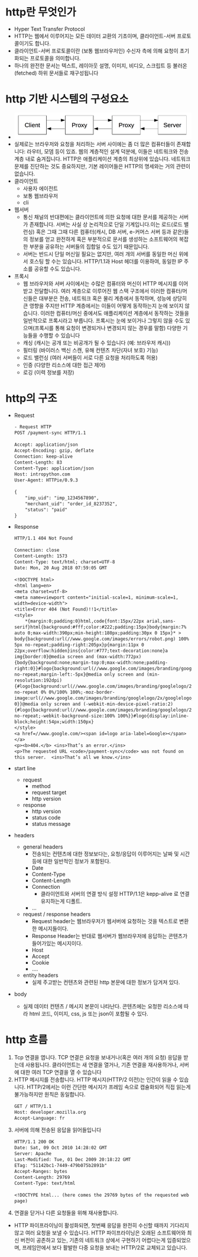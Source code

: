 # http란 무엇인가
- Hyper Text Transfer Protocol
- HTTP는 웹에서 이루어지는 모든 데이터 교환의 기초이며, 클라이언트-서버 프로토콜이기도 합니다. 
- 클라이언트-서버 프로토콜이란 (보통 웹브라우저인) 수신자 측에 의해 요청이 초기화되는 프로토콜을 의미합니다. 
- 하나의 완전한 문서는 텍스트, 레이아웃 설명, 이미지, 비디오, 스크립트 등 불러온(fetched) 하위 문서들로 재구성됩니다

# http 기반 시스템의 구성요소
- ![Alt text](image.png)
- 실제로는 브라우저와 요청을 처리하는 서버 사이에는 좀 더 많은 컴퓨터들이 존재합니다: 라우터, 모뎀 등이 있죠. 웹의 계층적인 설계 덕분에, 이들은 네트워크와 전송 계층 내로 숨겨집니다. HTTP은 애플리케이션 계층의 최상위에 있습니다. 네트워크 문제를 진단하는 것도 중요하지만, 기본 레이어들은 HTTP의 명세와는 거의 관련이 없습니다.
- 클라이언트
    - 사용자 에이전트
    - 보통 웹브라우저
    - cli
- 웹서버
    - 통신 채널의 반대편에는 클라이언트에 의한 요청에 대한 문서를 제공하는 서버가 존재합니다. 서버는 사실 상 논리적으로 단일 기계입니다.이는 로드(로드 밸런싱) 혹은 그때 그때 다른 컴퓨터(캐시, DB 서버, e-커머스 서버 등과 같은)들의 정보를 얻고 완전하게 혹은 부분적으로 문서를 생성하는 소프트웨어의 복잡한 부분을 공유하는 서버들의 집합일 수도 있기 때문입니다.
    - 서버는 반드시 단일 머신일 필요는 없지만, 여러 개의 서버를 동일한 머신 위에서 호스팅 할 수는 있습니다. HTTP/1.1과 Host 헤더를 이용하여, 동일한 IP 주소를 공유할 수도 있습니다.
- 프록시
    - 웹 브라우저와 서버 사이에서는 수많은 컴퓨터와 머신이 HTTP 메시지를 이어 받고 전달합니다. 여러 계층으로 이루어진 웹 스택 구조에서 이러한 컴퓨터/머신들은 대부분은 전송, 네트워크 혹은 물리 계층에서 동작하며, 성능에 상당히 큰 영향을 주지만 HTTP 계층에서는 이들이 어떻게 동작하는지 눈에 보이지 않습니다. 이러한 컴퓨터/머신 중에서도 애플리케이션 계층에서 동작하는 것들을 일반적으로 프록시라고 부릅니다. 프록시는 눈에 보이거나 그렇지 않을 수도 있으며(프록시를 통해 요청이 변경되거나 변경되지 않는 경우를 말함) 다양한 기능들을 수행할 수 있습니다
    - 캐싱 (캐시는 공개 또는 비공개가 될 수 있습니다 (예: 브라우저 캐시))
    - 필터링 (바이러스 백신 스캔, 유해 컨텐츠 차단(자녀 보호) 기능)
    - 로드 밸런싱 (여러 서버들이 서로 다른 요청을 처리하도록 허용)
    - 인증 (다양한 리소스에 대한 접근 제어)
    - 로깅 (이력 정보를 저장)





# http의 구조

- Request 
    ``` http
    - Request HTTP
    POST /payment-sync HTTP/1.1

    Accept: application/json
    Accept-Encoding: gzip, deflate
    Connection: keep-alive
    Content-Length: 83
    Content-Type: application/json
    Host: intropython.com
    User-Agent: HTTPie/0.9.3

    {
        "imp_uid": "imp_1234567890",
        "merchant_uid": "order_id_8237352",
        "status": "paid"
    }
    ```
- Response
    ``` http
    HTTP/1.1 404 Not Found

    Connection: close
    Content-Length: 1573
    Content-Type: text/html; charset=UTF-8
    Date: Mon, 20 Aug 2018 07:59:05 GMT

    <!DOCTYPE html>
    <html lang=en>
    <meta charset=utf-8>
    <meta name=viewport content="initial-scale=1, minimum-scale=1, width=device-width">
    <title>Error 404 (Not Found)!!1</title>
    <style>
        *{margin:0;padding:0}html,code{font:15px/22px arial,sans-serif}html{background:#fff;color:#222;padding:15px}body{margin:7% auto 0;max-width:390px;min-height:180px;padding:30px 0 15px}* > body{background:url(//www.google.com/images/errors/robot.png) 100% 5px no-repeat;padding-right:205px}p{margin:11px 0 22px;overflow:hidden}ins{color:#777;text-decoration:none}a img{border:0}@media screen and (max-width:772px){body{background:none;margin-top:0;max-width:none;padding-right:0}}#logo{background:url(//www.google.com/images/branding/googlelogo/1x/googlelogo_color_150x54dp.png) no-repeat;margin-left:-5px}@media only screen and (min-resolution:192dpi){#logo{background:url(//www.google.com/images/branding/googlelogo/2x/googlelogo_color_150x54dp.png) no-repeat 0% 0%/100% 100%;-moz-border-image:url(//www.google.com/images/branding/googlelogo/2x/googlelogo_color_150x54dp.png) 0}}@media only screen and (-webkit-min-device-pixel-ratio:2){#logo{background:url(//www.google.com/images/branding/googlelogo/2x/googlelogo_color_150x54dp.png) no-repeat;-webkit-background-size:100% 100%}}#logo{display:inline-block;height:54px;width:150px}
    </style>
    <a href=//www.google.com/><span id=logo aria-label=Google></span></a>
    <p><b>404.</b> <ins>That’s an error.</ins>
    <p>The requested URL <code>/payment-sync</code> was not found on this server.  <ins>That’s all we know.</ins>
    ```



- start line
    - request 
        - method
        - request target
        - http version
    - response
        - http version
        - status code
        - status message
- headers
    - general headers
        - 전송되는 컨텐츠에 대한 정보보다는, 요청/응답이 이루어지는 날짜 및 시간등에 대한 일반적인 정보가 포함된다. 
        - Date
        - Content-Type
        - Content-Length
        - Connection 
            - 클라이언트와 서버의 연결 방식 설정 HTTP/1.1은 kepp-alive 로 연결 유지하는게 디폴트.
        - ...
    - request / response headers
        - Request header는 웹브라우저가 웹서버에 요청하는 것을 텍스트로 변환한 메시지들이다. 
        - Response Header는 반대로 웹서버가 웹브라우저에 응답하는 콘텐츠가 들어가있는 메시지이다.
        - Host
        - Accept
        - Cookie
        - ....
    - entity headers
        - 실제 주고받는 컨텐츠와 관련된 http 본문에 대한 정보가 담겨져 있다. 
- body
    - 실제 데이터 컨텐츠 / 메시지 본문이 나타난다. 콘텐츠에는 요청한 리소스에 따라 html 코드, 이미지, css, js 또는 json이 포함될 수 있다.


# http 흐름
1. Tcp 연결을 엽니다. TCP 연결은 요청을 보내거나(혹은 여러 개의 요청) 응답을 받는데 사용됩니다. 클라이언트는 새 연결을 열거나, 기존 연결을 재사용하거나, 서버에 대한 여러 TCP 연결을 열 수 있습니다
2. HTTP 메시지를 전송합니다. HTTP 메시지(HTTP/2 이전)는 인간이 읽을 수 있습니다. HTTP/2에서는 이런 간단한 메시지가 프레임 속으로 캡슐화되어 직접 읽는게 불가능하지만 원칙은 동일합니다.
    ```http
    GET / HTTP/1.1
    Host: developer.mozilla.org
    Accept-Language: fr
    ```
3. 서버에 의해 전송된 응답을 읽어들입니다
    ``` http
    HTTP/1.1 200 OK
    Date: Sat, 09 Oct 2010 14:28:02 GMT
    Server: Apache
    Last-Modified: Tue, 01 Dec 2009 20:18:22 GMT
    ETag: "51142bc1-7449-479b075b2891b"
    Accept-Ranges: bytes
    Content-Length: 29769
    Content-Type: text/html

    <!DOCTYPE html... (here comes the 29769 bytes of the requested web page)
    ```
4. 연결을 닫거나 다른 요청들을 위해 재사용합니다.
- HTTP 파이프라이닝이 활성화되면, 첫번째 응답을 완전히 수신할 때까지 기다리지 않고 여러 요청을 보낼 수 있습니다. HTTP 파이프라이닝은 오래된 소프트웨어와 최신 버전이 공존하고 있는, 기존의 네트워크 상에서 구현하기 어렵다는게 입증되었으며, 프레임안에서 보다 활발한 다중 요청을 보내는 HTTP/2로 교체되고 있습니다.